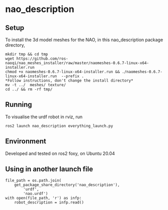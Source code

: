 # nao_description

## Setup

To install the 3d model meshes for the NAO, in this nao_description package directory,

    mkdir tmp && cd tmp
    wget https://github.com/ros-naoqi/nao_meshes_installer/raw/master/naomeshes-0.6.7-linux-x64-installer.run
    chmod +x naomeshes-0.6.7-linux-x64-installer.run && ./naomeshes-0.6.7-linux-x64-installer.run  --prefix .
    *Follow instructions, don't change the install directory*
    mv -t ../  meshes/ texture/
    cd ../ && rm -rf tmp/

## Running

To visualise the urdf robot in rviz, run

`ros2 launch nao_description everything_launch.py`

## Environment

Developed and tested on ros2 foxy, on Ubuntu 20.04

## Using in another launch file

    file_path = os.path.join(
        get_package_share_directory('nao_description'),
            'urdf',
            'nao.urdf')
    with open(file_path, 'r') as infp:
        robot_description = infp.read()
